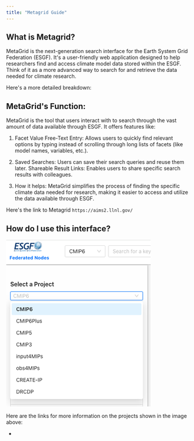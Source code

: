 ```yaml
---
title: "Metagrid Guide"
---
```

## What is Metagrid?

MetaGrid is the next-generation search interface for the Earth System Grid Federation (ESGF). It's a user-friendly web application designed to help researchers find and access climate model data stored within the ESGF. Think of it as a more advanced way to search for and retrieve the data needed for climate research. 

Here's a more detailed breakdown:

## MetaGrid's Function:

MetaGrid is the tool that users interact with to search through the vast amount of data available through ESGF. It offers features like: 

1. Facet Value Free-Text Entry: Allows users to quickly find relevant options by typing instead of scrolling through long lists of facets (like model names, variables, etc.). 

2. Saved Searches: Users can save their search queries and reuse them later. 
Shareable Result Links: Enables users to share specific search results with colleagues. 

3. How it helps:
MetaGrid simplifies the process of finding the specific climate data needed for research, making it easier to access and utilize the data available through ESGF. 


Here's the link to Metagrid `https://aims2.llnl.gov/`

## How do I use this interface?

![Select a Project](images/Projects-Metagrid.png)

Here are the links for more information on the projects shown in the image above:

*


